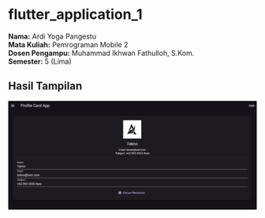 # flutter_application_1

**Nama:** Ardi Yoga Pangestu  
**Mata Kuliah:** Pemrograman Mobile 2  
**Dosen Pengampu:** Muhammad Ikhwan Fathulloh, S.Kom.  
**Semester:** 5 (Lima)

## Hasil Tampilan

![Tampilan Aplikasi](Hasil_tugas_2.PNG)

